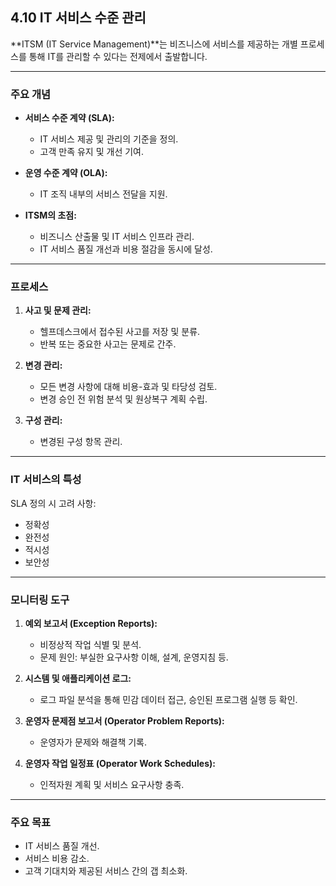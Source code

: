 ## 4.10 IT 서비스 수준 관리

**ITSM (IT Service Management)**는 비즈니스에 서비스를 제공하는 개별 프로세스를 통해 IT를 관리할 수 있다는 전제에서 출발합니다.

---

### 주요 개념

- **서비스 수준 계약 (SLA):**  
  - IT 서비스 제공 및 관리의 기준을 정의.  
  - 고객 만족 유지 및 개선 기여.

- **운영 수준 계약 (OLA):**  
  - IT 조직 내부의 서비스 전달을 지원.  

- **ITSM의 초점:**  
  - 비즈니스 산출물 및 IT 서비스 인프라 관리.  
  - IT 서비스 품질 개선과 비용 절감을 동시에 달성.

---

### 프로세스

1. **사고 및 문제 관리:**  
   - 헬프데스크에서 접수된 사고를 저장 및 분류.  
   - 반복 또는 중요한 사고는 문제로 간주.  

2. **변경 관리:**  
   - 모든 변경 사항에 대해 비용-효과 및 타당성 검토.  
   - 변경 승인 전 위험 분석 및 원상복구 계획 수립.  

3. **구성 관리:**  
   - 변경된 구성 항목 관리.  

---

### IT 서비스의 특성

SLA 정의 시 고려 사항:

- 정확성
- 완전성
- 적시성
- 보안성

---

### 모니터링 도구

1. **예외 보고서 (Exception Reports):**  
   - 비정상적 작업 식별 및 분석.  
   - 문제 원인: 부실한 요구사항 이해, 설계, 운영지침 등.

2. **시스템 및 애플리케이션 로그:**  
   - 로그 파일 분석을 통해 민감 데이터 접근, 승인된 프로그램 실행 등 확인.

3. **운영자 문제점 보고서 (Operator Problem Reports):**  
   - 운영자가 문제와 해결책 기록.  

4. **운영자 작업 일정표 (Operator Work Schedules):**  
   - 인적자원 계획 및 서비스 요구사항 충족.

---

### 주요 목표

- IT 서비스 품질 개선.
- 서비스 비용 감소.
- 고객 기대치와 제공된 서비스 간의 갭 최소화.
